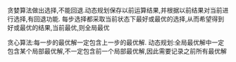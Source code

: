 贪婪算法做出选择,不能回退.动态规划保存以前运算结果,并根据以前结果对当前进行选择,有回退功能.
每步选择都采取当前状态下最好或最优的选择,从而希望得到好或最优的结果,当前最优,则全局最优

贪心算法:每一步的最优解一定包含上一步的最优解.
动态规划:全局最优解中一定包含某个局部最优解,不一定包含前一个局部最优解,因此需要记录之前所有最优解
